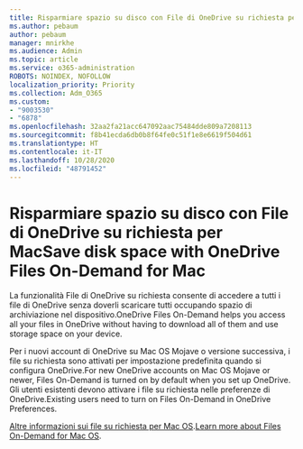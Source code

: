 ```yaml
---
title: Risparmiare spazio su disco con File di OneDrive su richiesta per Mac
ms.author: pebaum
author: pebaum
manager: mnirkhe
ms.audience: Admin
ms.topic: article
ms.service: o365-administration
ROBOTS: NOINDEX, NOFOLLOW
localization_priority: Priority
ms.collection: Adm_O365
ms.custom:
- "9003530"
- "6878"
ms.openlocfilehash: 32aa2fa21acc647092aac75484dde809a7208113
ms.sourcegitcommit: f8b41ecda6db0b8f64fe0c51f1e8e6619f504d61
ms.translationtype: HT
ms.contentlocale: it-IT
ms.lasthandoff: 10/28/2020
ms.locfileid: "48791452"
---
```

# <a name="save-disk-space-with-onedrive-files-on-demand-for-mac"></a><span data-ttu-id="9310a-102">Risparmiare spazio su disco con File di OneDrive su richiesta per Mac</span><span class="sxs-lookup"><span data-stu-id="9310a-102">Save disk space with OneDrive Files On-Demand for Mac</span></span>

<span data-ttu-id="9310a-103">La funzionalità File di OneDrive su richiesta consente di accedere a tutti i file di OneDrive senza doverli scaricare tutti occupando spazio di archiviazione nel dispositivo.</span><span class="sxs-lookup"><span data-stu-id="9310a-103">OneDrive Files On-Demand helps you access all your files in OneDrive without having to download all of them and use storage space on your device.</span></span>  

<span data-ttu-id="9310a-104">Per i nuovi account di OneDrive su Mac OS Mojave o versione successiva, i file su richiesta sono attivati per impostazione predefinita quando si configura OneDrive.</span><span class="sxs-lookup"><span data-stu-id="9310a-104">For new OneDrive accounts on Mac OS Mojave or newer, Files On-Demand is turned on by default when you set up OneDrive.</span></span> <span data-ttu-id="9310a-105">Gli utenti esistenti devono attivare i file su richiesta nelle preferenze di OneDrive.</span><span class="sxs-lookup"><span data-stu-id="9310a-105">Existing users need to turn on Files On-Demand in OneDrive Preferences.</span></span>  

<span data-ttu-id="9310a-106">[Altre informazioni sui file su richiesta per Mac OS](https://support.microsoft.com/office/529f6d53-e572-4922-a585-e7a318c135f0).</span><span class="sxs-lookup"><span data-stu-id="9310a-106">[Learn more about Files On-Demand for Mac OS](https://support.microsoft.com/office/529f6d53-e572-4922-a585-e7a318c135f0).</span></span>
